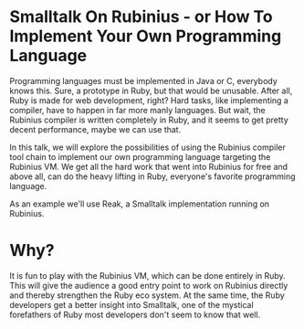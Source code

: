 # Smalltalk On Rubinius - or How To Implement Your Own Programming Language

Programming languages must be implemented in Java or C, everybody knows this.
Sure, a prototype in Ruby, but that would be unusable. After all, Ruby is made
for web development, right? Hard tasks, like implementing a compiler, have to
happen in far more manly languages. But wait, the Rubinius compiler is written
completely in Ruby, and it seems to get pretty decent performance, maybe we
can use that.

In this talk, we will explore the possibilities of using the Rubinius compiler
tool chain to implement our own programming language targeting the Rubinius
VM. We get all the hard work that went into Rubinius for free and above all,
can do the heavy lifting in Ruby, everyone's favorite programming language.

As an example we'll use Reak, a Smalltalk implementation running on Rubinius.

# Why?

It is fun to play with the Rubinius VM, which can be done entirely in Ruby.
This will give the audience a good entry point to work on Rubinius directly
and thereby strengthen the Ruby eco system. At the same time, the Ruby
developers get a better insight into Smalltalk, one of the mystical
forefathers of Ruby most developers don't seem to know that well.
